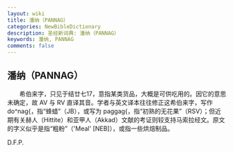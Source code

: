```yaml
---
layout: wiki
title: 潘纳（PANNAG）
categories: NewBibleDictionary
description: 圣经新词典: 潘纳（PANNAG）
keywords: 潘纳, PANNAG
comments: false
---
```


## 潘纳（PANNAG）

　　希伯来字，只见于结廿七17，意指某类货品，大概是可供吃用的。因它的意思未确定，故 AV 与 RV 直译其音。学者与英文译本往往修正这希伯来字，写作 do^nag{，指“蜂蜡”（JB），或写为 paggag{，指“初熟的无花果”（RSV）；但近期有关赫人（Hittite）和亚甲人（Akkad）文献的考证则较支持马索拉经文。原文的字义似乎是指“粗粉”（'Meal' [NEB]），或指一些烘焙制品。

D.F.P.








